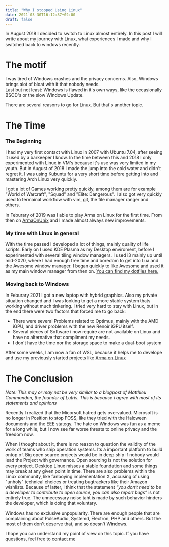 ```yaml
---
title: "Why I stopped Using Linux"
date: 2021-03-30T16:12:37+02:00
draft: false
---
```


In August 2018 I decided to switch to Linux almost entirely. In this post I will write about my journey with Linux, what experiences I made and why I switched back to windows recently.

# The motif

I was tired of Windows crashes and the privacy concerns. Also, Windows brings alot of bloat with it that nobody needs.  
Last but not least: Windows is flawed in it's own ways, like the occasionally BSOD's or the slow Windows Update.

There are several reasons to go for Linux. But that's another topic.

# The Time

### The Beginning

I had my very first contact with Linux in 2007 with Ubuntu 7.04, after seeing it used by a barkeeper I know. In the time between this and 2018 I only experimented with Linux in VM's because it's use was very limited in my youth. But in August of 2018 I made the jump into the cold water and didn't regret it. I was using Kubuntu for a very short time before getting into and mastering Arch Linux very quickly.

I got a lot of Games working pretty quickly, among them are for example "World of Warcraft", "Squad" and "Elite: Dangerous". I also got very quickly used to termainal workflow with vim, git, the file manager ranger and others.

In Feburary of 2019 was I able to play Arma on Linux for the first time. From then on [ArmaOnUnix](https://discord.gg/p28Ra36) and I made almost always new improvements.

### My time with Linux in general

With the time passed I developed a lot of things, mainly quality of life scripts. Early on I used KDE Plasma as my Desktop enviroment, before I experimented with several tiling window managers. I used i3 mainly up until mid-2020, where I had enough free time and boredom to get into Lua and the Awesome window manager. I began quickly to like Awesome and used it as my main window manager from then on. [You can find my dotfiles here.](https://github.com/ninelore/dotfiles)

### Moving back to Windows 

In Feburary 2021 I got a new laptop with hybrid graphics. Also my private situation changed and I was looking to get a more stable system thats working without much tinkering. I tried very hard to stay with Linux, but in the end there were two factors that forced me to go back:
- There were several Problems related to Optimus, mainly with the AMD iGPU, and driver problems with the new Renoir iGPU itself.
- Several pieces of Software i now require are not available on Linux and have no alternative that compliment my needs.
- I don't have the time nor the storage space to make a dual-boot system 

After some weeks, I am now a fan of WSL, because it helps me to develope and use my previously started projects like [Arma on Linux](https://ninelore.github.io/projects/#arma-on-linux)

# The Conclusion

*Note: This may or may not be very similar to a blogpost of Matthieu Commandon, the founder of Lutris. This is because i agree with most of its statements and opinions*

Recently I realized that the Micorsoft hatred gets overvalued. Microsoft is no longer in Position to stop FOSS, like they tried with the Haloween documents and the EEE stategy. The hate on Windows was fun as a meme for a long while, but I now see far worse threats to online privacy and the freedom now. 

When i thought about it, there is no reason to question the validity of the work of teams who ship operation systems. Its a important platform to build ontop of. Big open source projects would be in deep ship if nobody would lead the Project with governance. Open sourcing is not the solution for every project. Desktop Linux misses a stable foundation and some things may break at any given point in time. There are also problems within the Linux community, like fanboying implementation X, accusing of using "unholy" technical choices or treating bugtrackers like their Amazon wishlists. Because of latter, i think that the statement *“you don’t need to be a developer to contribute to open source, you can also report bugs”* is not entirely true. The unnecessary noise taht is made by such behavior hinders the developer, which is doing that voluntary.

Windows has no exclusive unpopularity. There are enough people that are complaining about PulseAudio, Systemd, Electron, PHP and others. But the most of them don't deserve that, and so doesn't Windows.

I hope you can understand my point of view on this topic. If you have questions, feel free to [contact me](https://ninelore.github.io/#about-me)